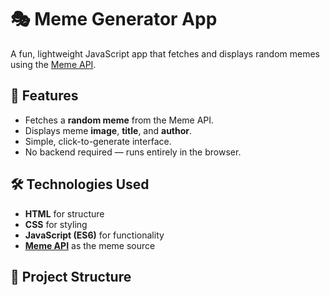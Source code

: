 # 🎭 Meme Generator App

A fun, lightweight JavaScript app that fetches and displays random memes using the [Meme API](https://meme-api.com/).

## 🚀 Features
- Fetches a **random meme** from the Meme API.
- Displays meme **image**, **title**, and **author**.
- Simple, click-to-generate interface.
- No backend required — runs entirely in the browser.

## 🛠️ Technologies Used
- **HTML** for structure
- **CSS** for styling
- **JavaScript (ES6)** for functionality
- **[Meme API](https://meme-api.com/)** as the meme source

## 📂 Project Structure
